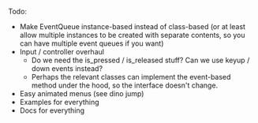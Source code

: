 Todo: 
- Make EventQueue instance-based instead of class-based (or at least allow multiple instances to be created with separate contents, so you can have multiple event queues if you want)
- Input / controller overhaul
  - Do we need the is_pressed / is_released stuff? Can we use keyup / down events instead? 
  - Perhaps the relevant classes can implement the event-based method under the hood, so the interface doesn't change.
- Easy animated menus (see dino jump)
- Examples for everything
- Docs for everything

